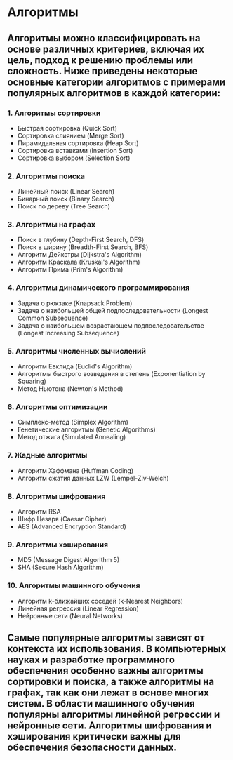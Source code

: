# Алгоритмы
## Алгоритмы можно классифицировать на основе различных критериев, включая их цель, подход к решению проблемы или сложность. Ниже приведены некоторые основные категории алгоритмов с примерами популярных алгоритмов в каждой категории:
### 1. Алгоритмы сортировки
*	Быстрая сортировка (Quick Sort)
*	Сортировка слиянием (Merge Sort)
*	Пирамидальная сортировка (Heap Sort)
*	Сортировка вставками (Insertion Sort)
*	Сортировка выбором (Selection Sort)
### 2. Алгоритмы поиска
*	Линейный поиск (Linear Search)
*	Бинарный поиск (Binary Search)
*	Поиск по дереву (Tree Search)
### 3. Алгоритмы на графах
*	Поиск в глубину (Depth-First Search, DFS)
*	Поиск в ширину (Breadth-First Search, BFS)
*	Алгоритм Дейкстры (Dijkstra's Algorithm)
*	Алгоритм Краскала (Kruskal's Algorithm)
*	Алгоритм Прима (Prim's Algorithm)
### 4. Алгоритмы динамического программирования
*	Задача о рюкзаке (Knapsack Problem)
*	Задача о наибольшей общей подпоследовательности (Longest Common Subsequence)
*	Задача о наибольшем возрастающем подпоследовательстве (Longest Increasing Subsequence)
### 5. Алгоритмы численных вычислений
*	Алгоритм Евклида (Euclid's Algorithm)
*	Алгоритмы быстрого возведения в степень (Exponentiation by Squaring)
*	Метод Ньютона (Newton's Method)
### 6. Алгоритмы оптимизации
*	Симплекс-метод (Simplex Algorithm)
*	Генетические алгоритмы (Genetic Algorithms)
*	Метод отжига (Simulated Annealing)
### 7. Жадные алгоритмы
*	Алгоритм Хаффмана (Huffman Coding)
*	Алгоритм сжатия данных LZW (Lempel-Ziv-Welch)
### 8. Алгоритмы шифрования
*	Алгоритм RSA
*	Шифр Цезаря (Caesar Cipher)
*	AES (Advanced Encryption Standard)
### 9. Алгоритмы хэширования
*	MD5 (Message Digest Algorithm 5)
*	SHA (Secure Hash Algorithm)
### 10. Алгоритмы машинного обучения
*	Алгоритм k-ближайших соседей (k-Nearest Neighbors)
*	Линейная регрессия (Linear Regression)
*	Нейронные сети (Neural Networks)

## Самые популярные алгоритмы зависят от контекста их использования. В компьютерных науках и разработке программного обеспечения особенно важны алгоритмы сортировки и поиска, а также алгоритмы на графах, так как они лежат в основе многих систем. В области машинного обучения популярны алгоритмы линейной регрессии и нейронные сети. Алгоритмы шифрования и хэширования критически важны для обеспечения безопасности данных.
